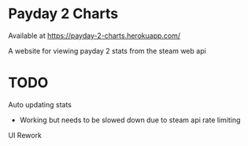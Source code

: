 # Payday 2 Charts

Available at https://payday-2-charts.herokuapp.com/

A website for viewing payday 2 stats from the steam web api

# TODO

Auto updating stats
  - Working but needs to be slowed down due to steam api rate limiting

UI Rework